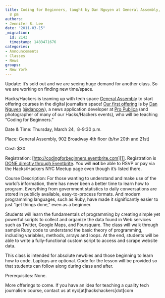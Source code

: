 ```yaml
---
title: Coding for Beginners, taught by Dan Nguyen at General Assembly, Thursday, 3/24
  8 pm
authors:
- Jennifer 8. Lee
date: "2011-03-15"
_migration:
  id: 2143
  timestamp: 1483471676
categories:
- Announcements
- Classes
- News
groups:
- New York
---
```


Update: It&#8217;s sold out and we are seeing huge demand for another class. So we are working on finding new time/space.

Hacks/Hackers is teaming up with tech space [General Assembly][1] to start offering courses in the digital journalism space! [Our first offering][1] is by [Dan Nguyen][2] ([@dancow][3]), a news application developer at [Pro Publica][4] (and photographer of many of our Hacks/Hackers events), who will be teaching &#8220;Coding for Beginners.&#8221;

Date & Time: Thursday, March 24,  8-9:30 p.m.

Place: General Assembly, 902 Broadway 4th floor (b/tw 20th and 21st)

Cost: $30

Registration: [http://codingforbeginners.eventbrite.com][1]. Registration is [DONE directly through Eventbrite][1]. You will **not** be able to RSVP or pay via the Hacks/Hackers NYC Meetup page even though it&#8217;s listed there.

Course Description: For those wanting to understand and make use of the world&#8217;s information, there has never been a better time to learn how to program. Everything from government statistics to daily conversations are stored in publicly available, easy-to-process formats. And modern programming languages, such as Ruby, have made it significantly easier to just &#8220;get things done,&#8221; even as a beginner.

Students will learn the fundamentals of programming by creating simple yet powerful scripts to collect and organize the data found in Web services such as Twitter, Google Maps, and Foursquare. The class will walk through sample Ruby code to understand the basic theory of programming, including variables, methods, arrays and loops. At the end, students will be able to write a fully-functional custom script to access and scrape website data.

This class is intended for absolute newbies and those beginning to learn how to code. Laptops are optional. Code for the lesson will be provided so that students can follow along during class and after.

Prerequisites: None.

More offerings to come. If you have an idea for teaching a quality tech journalism course, contact us at nyc[at]hackshackers[dot]com

 [1]: http://codingforbeginners.eventbrite.com/
 [2]: http://danwin.com/
 [3]: http://twitter.com/dancow
 [4]: http://propublica.org/